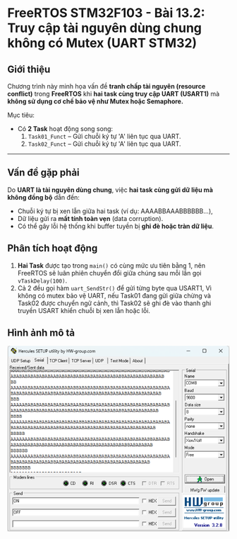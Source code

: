 # FreeRTOS STM32F103 - Bài 13.2: Truy cập tài nguyên dùng chung không có Mutex (UART STM32)

## Giới thiệu

Chương trình này minh họa vấn đề **tranh chấp tài nguyên (resource conflict)** trong **FreeRTOS** khi **hai task cùng truy cập UART (USART1)** mà **không sử dụng cơ chế bảo vệ như Mutex hoặc Semaphore.**

Mục tiêu:
- Có **2 Task** hoạt động song song:
  1. `Task01_Funct` – Gửi chuỗi ký tự 'A' liên tục qua UART.
  2. `Task02_Funct` – Gửi chuỗi ký tự 'A' liên tục qua UART.

---

## Vấn đề gặp phải
Do **UART là tài nguyên dùng chung**, việc **hai task cùng gửi dữ liệu mà không đồng bộ** dẫn đến:
 - Chuỗi ký tự bị xen lẫn giữa hai task (ví dụ: AAAABBAAABBBBBB...),
 - Dữ liệu gửi ra **mất tính toàn vẹn** (data corruption).
 - Có thể gây lỗi hệ thống khi buffer tuyền bị **ghi đè hoặc tràn dữ liệu**.

## Phân tích hoạt động
1. **Hai Task** được tạo trong `main()` có cùng mức ưu tiên bằng 1, nên FreeRTOS sẽ luân phiên chuyển đổi giữa chúng sau mỗi lần gọi `vTaskDelay(100)`.
2. Cả 2 đều gọi hàm `uart_SendStr()` để gửi từng byte qua USART1, Vì không có mutex bảo vệ UART, nếu Task01 đang gửi giữa chừng và Task02 được chuyển ngữ cảnh, thì Task02 sẽ ghi đè vào thanh ghi truyền USART khiển chuỗi bị xen lẫn hoặc lỗi.

## Hình ảnh mô tả
![Ảnh lỗi khi không dùng mutex](image/img1.png)
